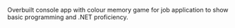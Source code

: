 Overbuilt console app with colour memory game for job application to show basic programming and .NET proficiency.
